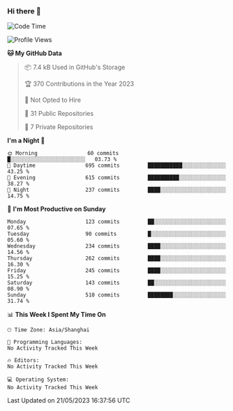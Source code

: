 ### Hi there 👋

<!--
**robinWongM/robinWongM** is a ✨ _special_ ✨ repository because its `README.md` (this file) appears on your GitHub profile.

Here are some ideas to get you started:

- 🔭 I’m currently working on ...
- 🌱 I’m currently learning ...
- 👯 I’m looking to collaborate on ...
- 🤔 I’m looking for help with ...
- 💬 Ask me about ...
- 📫 How to reach me: ...
- 😄 Pronouns: ...
- ⚡ Fun fact: ...
-->

<!--START_SECTION:waka-->
![Code Time](http://img.shields.io/badge/Code%20Time-121%20hrs%2034%20mins-blue)

![Profile Views](http://img.shields.io/badge/Profile%20Views-0-blue)

**🐱 My GitHub Data** 

> 📦 7.4 kB Used in GitHub's Storage 
 > 
> 🏆 370 Contributions in the Year 2023
 > 
> 🚫 Not Opted to Hire
 > 
> 📜 31 Public Repositories 
 > 
> 🔑 7 Private Repositories 
 > 
**I'm a Night 🦉** 

```text
🌞 Morning                60 commits          █░░░░░░░░░░░░░░░░░░░░░░░░   03.73 % 
🌆 Daytime                695 commits         ███████████░░░░░░░░░░░░░░   43.25 % 
🌃 Evening                615 commits         ██████████░░░░░░░░░░░░░░░   38.27 % 
🌙 Night                  237 commits         ████░░░░░░░░░░░░░░░░░░░░░   14.75 % 
```
📅 **I'm Most Productive on Sunday** 

```text
Monday                   123 commits         ██░░░░░░░░░░░░░░░░░░░░░░░   07.65 % 
Tuesday                  90 commits          █░░░░░░░░░░░░░░░░░░░░░░░░   05.60 % 
Wednesday                234 commits         ████░░░░░░░░░░░░░░░░░░░░░   14.56 % 
Thursday                 262 commits         ████░░░░░░░░░░░░░░░░░░░░░   16.30 % 
Friday                   245 commits         ████░░░░░░░░░░░░░░░░░░░░░   15.25 % 
Saturday                 143 commits         ██░░░░░░░░░░░░░░░░░░░░░░░   08.90 % 
Sunday                   510 commits         ████████░░░░░░░░░░░░░░░░░   31.74 % 
```


📊 **This Week I Spent My Time On** 

```text
🕑︎ Time Zone: Asia/Shanghai

💬 Programming Languages: 
No Activity Tracked This Week

🔥 Editors: 
No Activity Tracked This Week

💻 Operating System: 
No Activity Tracked This Week
```


 Last Updated on 21/05/2023 16:37:56 UTC
<!--END_SECTION:waka-->
